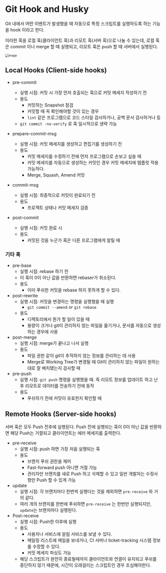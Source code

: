 # Git Hook and Husky

Git 내에서 어떤 이벤트가 발생했을 때 자동으로 특정 스크립트를 실행하도록 하는 기능을 hook 이라고 한다.

이러한 훅을 로컬 훅(클라이언트 훅)과 리모트 훅(서버 훅)으로 나눌 수 있는데, 로컬 훅은 commit 이나 merge 할 때 실행되고, 리모트 훅은 push 할 때 서버에서 실행된다.

<img src="https://user-images.githubusercontent.com/67703882/213880119-c34e9450-f2ce-47bf-a364-034dfc2d15ab.png" alt="image" style="zoom:67%;" />

## Local Hooks (Client-side hooks)

- pre-commit
  - 실행 시점: 커밋 시 가장 먼저 호출되는 훅으로 커밋 메세지 작성하기 전
  - 용도
    - 커밋하는 Snapshot 점검
    - 커밋할 때 꼭 확인해야할 것이 있는 경우
    - `lint` 같은 프로그램으로 코드 스타일 검사하거나, 공백 문서 검사하거나 등 
  - `git commit -no-verify` 로 훅 일시적으로 생략 가능
- prepare-commit-msg
  - 실행 시점: 커밋 메세지를 생성하고 편집기를 생성하기 전
  - 용도
    - 커밋 메세지를 수정하기 전에 먼저 프로그램으로 손보고 싶을 때
    - 커밋 메세지를 자동으로 생성하는 커밋인 경우 커밋 메세지에 템플릿 적용 가능하다. 
    - Merge, Squash, Amend 커밋

- commit-msg
  - 실행 시점: 최종적으로 커밋이 완료되기 전 
  - 용도
    - 프로젝트 상태나 커밋 메세지 검증 
- post-commit
  - 실행 시점: 커밋 완료 시
  - 용도
    - 커밋된 것을 누군가 혹은 다른 프로그램에게 알릴 때 

### 기타 훅

- pre-base
  - 실행 시점: rebase 하기 전
  - 이 훅이 0이 아닌 값을 반환하면 rebaser가 취소된다.
  - 용도
    - 이미 푸쉬한 커밋을 rebase 하지 못하게 할 수 있다.
- post-rewrite
  - 실행 시점: 커밋을 변경하는 명령을 실행했을 때 실행
    - `git commit --amend` or `git rebase`
  - 용도
    - 디렉토리에서 뭔가 할 일이 있을 때
    - 용량이 크거나 git이 관리하지 않는 파일을 옮기거나, 문서를 자동으로 생성하는 경우에 사용
- post-merge
  - 실행 시점: merge가 끝나고 나서 실행
  - 용도
    - 파일 권한 같이 git이 추적하지 않는 정보를 관리하는 데 사용 
    - Merge로 Working Tree가 변경될 때 Git이 관리하지 않는 파일이 원하는 대로 잘 배치됐는지 검사할 때
- pre-push
  - 실행 시점: `git push` 명령을 실행했을 때. 즉 리모트 정보를 업데이트 하고 난 후 리모트로 데이터를 전송하기 전에 동작
  - 용도
    - 푸쉬하기 전에 커밋이 유효한지 확인할 때

## Remote Hooks (Server-side hooks)

서버 훅은 모두 Push 전후에 실행된다. Push 전에 실행되는 훅이 0이 아닌 값을 반환하면 해당 Push는 거절되고 클라이언트는 에러 메세지를 출력한다.

- pre-receive
  - 실행 시점:  push 하면 가장 처음 실행되는 훅
  - 용도
    - 브랜치 푸쉬 권한을 제어
    - Fast-forward push 아니면 거절 가능
    - 관리자만 브랜치를 새로 Push 하고 삭제할 수 있고 일반 개발자는 수정사항만 Push 할 수 있게 가능
- update
  - 실행 시점: 각 브랜치마다 한번씩 실행다는 것을 제외하면 `pre-receive` 와 거의 같다.
  - 여러 개의 브랜치를 한번에 푸쉬하면 `pre-receive` 는 한번만 실행되지만, `update`는 브랜치마다 실행된다.
- Post-receive
  - 실행 시점: Push한 이후에 실행
  - 용도
    - 사용자나 서비스에 알림 서비스를 보낼 수 있다.
    - 메일링 리스트에 메일을 보내거나,  CI 서버나 ticket-tracking 시스템 정보를 수정할 수 있다.
    - 커밋 메세지 파싱도 가능
  - 해당 스크립트가 완전히 종료될때까지 클라이언트와 연결이 유지되고 푸쉬를 중단하지 않기 때문에, 시간이 오래걸리는 스크립트인 경우 조심해야한다.

